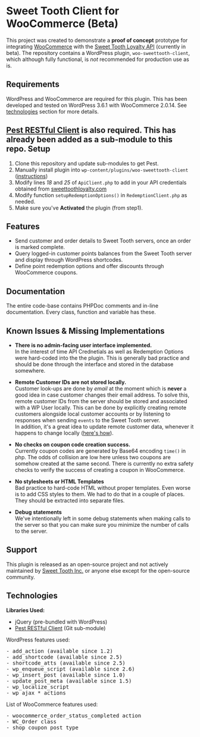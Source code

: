Sweet Tooth Client for WooCommerce (Beta)
====================================

This project was created to demonstrate a **proof of concept** prototype for integrating [WooCommerce](http://www.woothemes.com/woocommerce/) with the [Sweet Tooth Loyalty API](http://www.sweettoothloyalty.com/) (currently in beta). The repository contains a WordPress plugin, `woo-sweettooth-client`, which although fully functional, is *not* recommended for production use as is.

Requirements
--------------------
WordPress and WooCommerce are required for this plugin.
This has been developed and tested on WordPress 3.6.1 with WooCommerce 2.0.14. See [technologies](#technologies) section for more details.

[Pest RESTful Client](https://github.com/educoder/pest) is also required. This has already been added as a sub-module to this repo.
Setup
---------
1. Clone this repository and update sub-modules to get Pest.
2.  Manually install plugin into `wp-content/plugins/woo-sweettooth-client` ([instructions](http://codex.wordpress.org/Managing_Plugins#Manual_Plugin_Installation))
3.  Modify lines *18* and *25* of `ApiClient.php` to add in your API credentials obtained from [sweettoothloyalty.com](http://www.sweettoothloyalty.com)
4. Modify function `setupRedemptionOptions()` in `RedemptionClient.php` as needed.
5. Make sure you've **Activated** the plugin (from step1).


Features
------------
* Send customer and order details to Sweet Tooth servers, once an order is marked complete.
* Query logged-in customer points balances from the Sweet Tooth server and display through WordPress shortcodes.
* Define point redemption options and offer discounts through WooCommerce coupons.

Documentation
------------------
The entire code-base contains PHPDoc comments and in-line documentation. Every class, function and variable has these.

Known Issues & Missing Implementations
-------------------------------------------------------------
* **There is no admin-facing user interface implemented.**  
 In the interest of time API Crednetials as well as Redemption Options were hard-coded into the the plugin. This is generally bad practice and should be done through the interface and stored in the database somewhere.

* **Remote Customer IDs are not stored locally.**  
 Customer look-ups are done by *email* at the moment which is **never** a good idea in case customer changes their email address. To solve this, remote customer IDs from the server should be stored and associated with a WP User locally. This can be done by explicitly creating remote customers alongside local customer accounts or by listening to responses when sending `events` to the Sweet Tooth server.  
 In addition, it's a great idea to update remote customer data, whenever it happens to change locally ([here's how](http://codex.wordpress.org/Plugin_API/Action_Reference/profile_update)).

* **No checks on coupon code creation success.**  
Currently coupon codes are generated by Base64 encoding `time()` in php. The odds of collision are low here unless two coupons are somehow created at the same second. There is currently no extra safety checks to verify the success of creating a coupon in WooCommerce.

* **No stylesheets or HTML Templates**  
Bad practice to hard-code HTML without proper templates. Even worse is to add CSS styles to them. We had to do that in a couple of places. They should be extracted into separate files.

* **Debug statements**  
We've intentionally left in some debug statements when making calls to the server so that you can make sure you minimize the number of calls to the server.

Support
-----------
This plugin is released as an open-source project and not actively maintained by [Sweet Tooth Inc.](http://www.sweettoothhq.com) or anyone else except for the open-source community.

Technologies
-------------------------------------------------
**Libraries Used:**

* jQuery (pre-bundled with WordPress)
* [Pest RESTful Client](https://github.com/educoder/pest) (Git sub-module)

WordPress features used:
<pre>
- add_action (available since 1.2)
- add_shortcode (available since 2.5)
- shortcode_atts (available since 2.5)
- wp_enqueue_script (available since 2.6)
- wp_insert_post (available since 1.0)
- update_post_meta (available since 1.5)
- wp_localize_script
- wp_ajax_* actions
</pre>

List of WooCommerce features used:
<pre>
- woocommerce_order_status_completed action
- WC_Order class
- shop_coupon post_type
</pre>